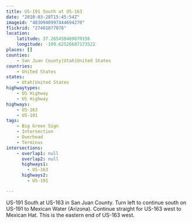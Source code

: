 ```yaml
---
title: US-191 South at US-163
date: "2018-03-28T15:45:54Z"
imageid: "4830940997444694270"
flickrid: "27401877078"
location:
    latitude: 37.265458489870156
    longitude: -109.62526687173522
places: []
counties:
    - San Juan County|Utah|United States
countries:
    - United States
states:
    - Utah|United States
highwaytypes:
    - US Highway
    - US Highway
highways:
    - US-163
    - US-191
tags:
    - Big Green Sign
    - Intersection
    - Overhead
    - Terminus
intersections:
    - overlap1: null
      overlap2: null
      highways1:
        - US-163
      highways2:
        - US-191

---
```

US-191 South at US-163 in San Juan County.  Turn left to continue south on US-191 to Mexican Water (Arizona).  Continue straight for US-163 west to Mexican Hat.  This is the eastern end of US-163 west.